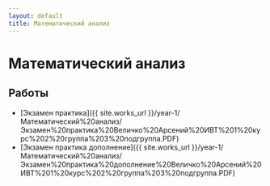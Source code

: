 ```yaml
---
layout: default
title: Математический анализ
---
```


# Математический анализ

## Работы

- [Экзамен практика]({{ site.works_url }}/year-1/Математический%20анализ/Экзамен%20практика%20Величко%20Арсений%20ИВТ%201%20курс%202%20группа%203%20подгруппа.PDF)
- [Экзамен практика дополнение]({{ site.works_url }}/year-1/Математический%20анализ/Экзамен%20практика%20дополнение%20Величко%20Арсений%20ИВТ%201%20курс%202%20группа%203%20подгруппа.PDF) 